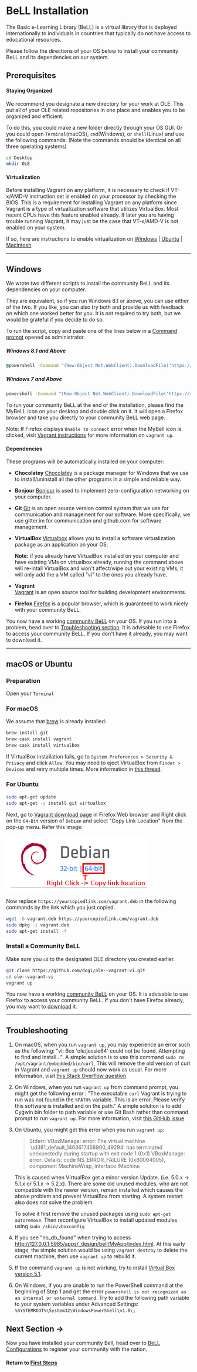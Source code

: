 # BeLL Installation

The Basic e-Learning Library (BeLL) is a virtual library that is deployed internationally to individuals in countries that typically do not have access to educational resources.

Please follow the directions of your OS below to install your community BeLL and its dependencies on our system.

## Prerequisites

#### Staying Organized

We recommend you designate a new directory for your work at OLE. This put all of your OLE related repositories in one place and enables you to be organized and efficient.

To do this, you could make a new folder directly through your OS GUI. Or you could open `Terminal`(macOS), `cmd`(Windows), or `shell`(Linux) and use the following commands: (Note the commands should be identical on all three operating systems)

```bash
cd Desktop
mkdir OLE
```

#### Virtualization

Before installing Vagrant on any platform, it is necessary to check if VT-x/AMD-V instruction set is enabled on your processor by checking the BIOS. This is a requirement for installing Vagrant on any platform since Vagrant is a type of virtualization software that utilizes VirtualBox. Most recent CPUs have this feature enabled already. If later you are having trouble running Vagrant, it may just be the case that VT-x/AMD-V is not enabled on your system.

If so, here are instructions to enable virtualization on [Windows](https://www.howtogeek.com/213795/how-to-enable-intel-vt-x-in-your-computers-bios-or-uefi-firmware/) | [Ubuntu](http://askubuntu.com/questions/256792/how-do-i-enable-hardware-virtualization-technology-vt-x-for-use-in-virtualbox) | [Macintosh](http://kb.parallels.com/en/5653)

---

## Windows

We wrote two different scripts to install the community BeLL and its dependencies on your computer.

They are equivalent, so if you run Windows 8.1 or above, you can use either of the two. If you like, you can also try both and provide us with feedback on which one worked better for you. It is not required to try both, but we would be grateful if you decide to do so.   

To run the script, copy and paste one of the lines below in a [Command prompt](http://www.howtogeek.com/235101/10-ways-to-open-the-command-prompt-in-windows-10/) opened as administrator.

##### Windows 8.1 and Above

```bat
@powershell -Command "(New-Object Net.WebClient).DownloadFile('https://raw.githubusercontent.com/dogi/ole--vagrant-vi/master/windows/install.ps1', 'install.ps1')" && @powershell -NoProfile -ExecutionPolicy Bypass -Command ".\install.ps1"
```
##### Windows 7 and Above

```bat
powershell -Command "(New-Object Net.WebClient).DownloadFile('https://raw.githubusercontent.com/dogi/ole--vagrant-vi/master/windows/install.bat', 'install.bat')" && start install.bat && exit
```
To run your community BeLL at the end of the installation, please find the MyBeLL icon on your desktop and double click on it. It will open a Firefox browser and take you directly to your community BeLL web page.

Note: If Firefox displays ```Unable to connect``` error when the MyBell icon is clicked, visit [Vagrant instructions](#!pages/vi/vi-vagrant.md) for more information on ```vagrant up```.

#### Dependencies

These programs will be automatically installed on your computer:

- **Chocolatey**
[Chocolatey](https://chocolatey.org/) is a package manager for Windows that we use to install/uninstall all the other programs in a simple and reliable way.
- **Bonjour**
[Bonjour](https://support.apple.com/kb/DL999?locale=en_US) is used to implement zero-configuration networking on your computer.
- **Git**
[Git](https://git-scm.com) is an open source version control system that we use for communication and management for our software. More specifically, we use gitter.im for communication and github.com for software management.
- **VirtualBox**
[Virtualbox](https://www.virtualbox.org) allows you to install a software virtualization package as an application on your OS.

  **Note:** if you already have VirtualBox installed on your computer and have existing VMs on virtualbox already, running the command above will re-intall VirtualBox and won't affect/wipe out your existing VMs; it will only add the a VM called "vi" to the ones you already have.
- **Vagrant**  
[Vagrant](https://www.vagrantup.com) is an open source tool for building development environments.

- **Firefox**
[Firefox](https://www.mozilla.org/en-US/firefox/new/) is a popular browser, which is guaranteed to work nicely with your community BeLL.

You now have a working [community BeLL](http://127.0.0.1:5985/apps/_design/bell/MyApp/index.html) on your OS. If you run into a problem, head over to [Troubleshooting section](#Troubleshooting).
It is advisable to use Firefox to access your community BeLL. If you don't have it already, you may want to download it.

---

## macOS or Ubuntu

### Preparation

Open your `Terminal`

### For macOS

We assume that [brew](http://brew.sh/) is already installed:

```bash
brew install git
brew cask install vagrant
brew cask install virtualbox
```
If VirtualBox installation fails, go to `System Preferences > Security & Privacy` and click `Allow`. You may need to eject VirtualBox from `Finder > Devices` and retry multiple times. More information in [this thread](https://apple.stackexchange.com/questions/301303/virtualbox-5-1-28-fails-to-install-on-macos-10-13-due-to-kext-security).

### For Ubuntu

```bash
sudo apt-get update
sudo apt-get -y install git virtualbox
```
Next, go to [Vagrant download page](https://www.vagrantup.com/downloads.html) in Firefox Web browser and Right click on the `64-Bit` version of `Debian` and select "Copy Link Location" from the pop-up menu.
Refer this image:

![Debian 64-Bit Download](images/vi-ubuntu-deb-download.png)

Now replace `https://yourcopiedlink.com/vagrant.deb` in the following commands by the link which you just copied.
```bash
wget -O vagrant.deb https://yourcopiedlink.com/vagrant.deb
sudo dpkg -i vagrant.deb
sudo apt-get install -f
```

### Install a Community BeLL

Make sure you `cd` to the designated OLE directory you created earlier.

```bash
git clone https://github.com/dogi/ole--vagrant-vi.git
cd ole--vagrant-vi
vagrant up
```

You now have a working [community BeLL](http://127.0.0.1:5985/apps/_design/bell/MyApp/index.html) on your OS.
It is advisable to use Firefox to access your community BeLL. If you don't have Firefox already, you may want to [download](https://www.mozilla.org/en-US/firefox/new/) it.

---

## Troubleshooting

1. On macOS, when you run `vagrant up`, you may experience an error such as the following: "vi: Box 'ole/jessie64' could not be found. Attempting to find and install...". A simple solution is to use this command `sudo rm /opt/vagrant/embedded/bin/curl`, This will remove the old version of curl in Vagrant and `vagrant up` should now work as usual. For more information, visit [this Stack Overflow question](http://stackoverflow.com/questions/23874260/error-when-trying-vagrant-up)

2. On Windows, when you run `vagrant up` from command prompt, you might get the following error :
"The executable `curl` Vagrant is trying to run was not found in the `%PATH%` variable. This is an error. Please verify this software is installed and on the path." A simple solution is to add Cygwin bin folder to path variable or use Git Bash rather than command prompt to run `vagrant up`. For more information, visit [this GitHub issue](https://github.com/hashicorp/vagrant/issues/6788)

3. On Ubuntu, you might get this error when you run `vagrant up`:

   > Stderr: VBoxManage: error: The virtual machine 'ud381_default_1463617458900_49294' has terminated unexpectedly during startup with exit code 1 (0x1) VBoxManage: error: Details: code NS_ERROR_FAILURE (0x80004005), component MachineWrap, interface IMachine

   This is caused when VirtualBox get a minor version Update. (i.e. 5.0.x -> 5.1.x or 5.1.x -> 5.2.x). There are some old unused modules, who are not compatible with the newer version, remain installed which causes the above problem and prevent VirtualBox from starting. A system restart also does not solve the problem.

   To solve it first remove the unused packages using `sudo apt-get autoremove`. Then reconfigure VirtualBox to install updated modules using `sudo /sbin/vboxconfig`

4. If you see "no_db_found" when trying to access <http://127.0.0.1:5985/apps/_design/bell/MyApp/index.html>. At this early stage, the simple solution would be using `vagrant destroy` to delete the current machine, then use `vagrant up` to rebuild it.

5. If the command `vagrant up` is not working, try to install [Virtual Box version 5.1](https://www.virtualbox.org/wiki/Download_Old_Builds_5_1).

6. On Windows, if you are unable to run the PowerShell command at the beginning of Step 1 and get the error `powershell is not recognized as an internal or external command`. Try to add the following path variable to your system variables under Advanced Settings: `%SYSTEMROOT%\System32\WindowsPowerShell\v1.0\;`

## Next Section **→**

Now  you have installed your community Bell, head over to [BeLL Configurations](#!./pages/vi/vi-configurations.md) to register your community with the nation.

#### Return to [First Steps](vi-first-steps.md#Step_1_-_BeLL_and_Vagrant)
